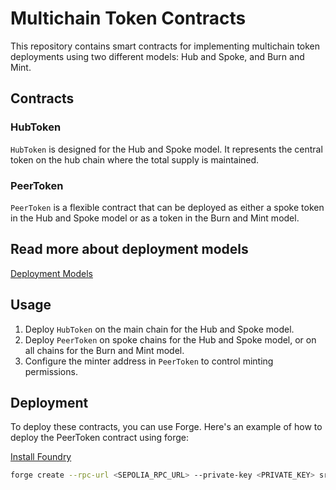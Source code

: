 # Multichain Token Contracts

This repository contains smart contracts for implementing multichain token deployments using two different models: Hub and Spoke, and Burn and Mint.

## Contracts

### HubToken

`HubToken` is designed for the Hub and Spoke model. It represents the central token on the hub chain where the total supply is maintained.

### PeerToken

`PeerToken` is a flexible contract that can be deployed as either a spoke token in the Hub and Spoke model or as a token in the Burn and Mint model.

## Read more about deployment models

[Deployment Models](https://docs.wormhole.com/wormhole/native-token-transfers/overview/deployment-models) 

## Usage

1. Deploy `HubToken` on the main chain for the Hub and Spoke model.
2. Deploy `PeerToken` on spoke chains for the Hub and Spoke model, or on all chains for the Burn and Mint model.
3. Configure the minter address in `PeerToken` to control minting permissions.

## Deployment

To deploy these contracts, you can use Forge. Here's an example of how to deploy the PeerToken contract using forge:

[Install Foundry](https://book.getfoundry.sh/getting-started/installation)

```bash
forge create --rpc-url <SEPOLIA_RPC_URL> --private-key <PRIVATE_KEY> src/PeerToken.sol:PeerToken --constructor-args "TestBurnToken" "TBT" <MINTER_ADDRESS> <OWNER_ADDRESS>
```